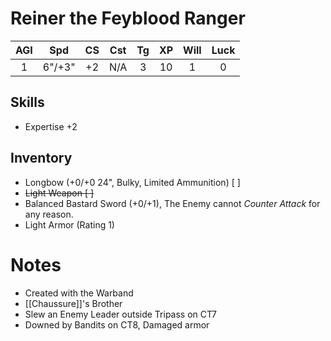 # Reiner the Feyblood Ranger
 
| AGI |  Spd   | CS  | Cst | Tg  | XP  | Will | Luck |
|:---:|:------:|:---:|:---:|:---:|:---:| :---:| :---:|
|  1  | 6"/+3" | +2  | N/A |  3  |  10  | 1    | 0    |
## Skills
- Expertise +2
## Inventory
- Longbow (+0/+0 24", Bulky, Limited Ammunition) [ ]
- ~~Light Weapon [ ]~~
- Balanced Bastard Sword (+0/+1), The Enemy cannot *Counter Attack* for any reason.
- Light Armor (Rating 1)
# Notes
- Created with the Warband
- [[Chaussure]]'s Brother
- Slew an Enemy Leader outside Tripass on CT7
- Downed by Bandits on CT8, Damaged armor